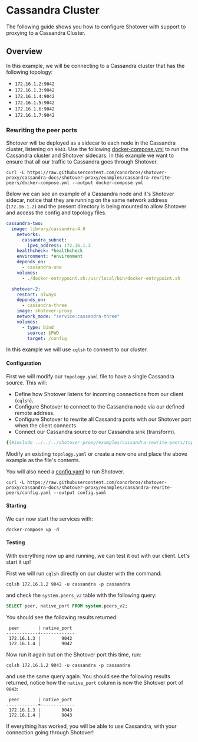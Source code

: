 # Cassandra Cluster
  
The following guide shows you how to configure Shotover with support to proxying to a Cassandra Cluster.

## Overview

In this example, we will be connecting to a Cassandra cluster that has the following topology:

* `172.16.1.2:9042`
* `172.16.1.3:9042`
* `172.16.1.4:9042`
* `172.16.1.5:9042`
* `172.16.1.6:9042`
* `172.16.1.7:9042`

### Rewriting the peer ports

Shotover will be deployed as a sidecar to each node in the Cassandra cluster, listening on `9043`. Use the following [docker-compose.yml](https://raw.githubusercontent.com/conorbros/shotover-proxy/cassandra-docs/shotover-proxy/examples/cassandra-rewrite-peers/docker-compose.yml) to run the Cassandra cluster and Shotover sidecars. In this example we want to ensure that all our traffic to Cassandra goes through Shotover.

```console
curl -L https://raw.githubusercontent.com/conorbros/shotover-proxy/cassandra-docs/shotover-proxy/examples/cassandra-rewrite-peers/docker-compose.yml --output docker-compose.yml
```

Below we can see an example of a Cassandra node and it's Shotover sidecar, notice that they are running on the same network address (`172.16.1.2`) and the present directory is being mounted to allow Shotover and access the config and topology files.

```YAML
cassandra-two:
  image: library/cassandra:4.0
    networks:
      cassandra_subnet:
        ipv4_address: 172.16.1.3
    healthcheck: *healthcheck
    environment: *environment
    depends_on:
      - cassandra-one
    volumes:
      - ./docker-entrypoint.sh:/usr/local/bin/docker-entrypoint.sh

  shotover-2:
    restart: always
    depends_on:
      - cassandra-three
    image: shotover-proxy
    network_mode: "service:cassandra-three"
    volumes:
      - type: bind
        source: $PWD
        target: /config
```

In this example we will use `cqlsh` to connect to our cluster.

#### Configuration

First we will modify our `topology.yaml` file to have a single Cassandra source. This will: 

* Define how Shotover listens for incoming connections from our client (`cqlsh`).
* Configure Shotover to connect to the Cassandra node via our defined remote address.
* Configure Shotover to rewrite all Cassandra ports with our Shotover port when the client connects
* Connect our Cassandra source to our Cassandra sink (transform).

```yaml
{{#include ../../../shotover-proxy/examples/cassandra-rewrite-peers/topology.yaml}}
```

Modify an existing `topology.yaml` or create a new one and place the above example as the file's contents. 

You will also need a [config.yaml](https://raw.githubusercontent.com/shotover/shotover-proxy/main/shotover-proxy/config/config.yaml) to run Shotover.

```console
curl -L https://raw.githubusercontent.com/conorbros/shotover-proxy/cassandra-docs/shotover-proxy/examples/cassandra-rewrite-peers/config.yaml --output config.yaml
```

#### Starting

We can now start the services with: 

```console
docker-compose up -d
```

#### Testing

With everything now up and running, we can test it out with our client. Let's start it up!

First we will run `cqlsh` directly on our cluster with the command:

```console
cqlsh 172.16.1.2 9042 -u cassandra -p cassandra
``` 

and check the `system.peers_v2` table with the following query: 

```sql
SELECT peer, native_port FROM system.peers_v2;
```

You should see the following results returned: 

```
 peer       | native_port
------------+-------------
 172.16.1.3 |        9042
 172.16.1.4 |        9042
```

Now run it again but on the Shotover port this time, run:

```console
cqlsh 172.16.1.2 9043 -u cassandra -p cassandra
```

and use the same query again. You should see the following results returned, notice how the `native_port` column is now the Shotover port of `9043`:

```
 peer       | native_port
------------+-------------
 172.16.1.3 |        9043
 172.16.1.4 |        9043
```


If everything has worked, you will be able to use Cassandra, with your connection going through Shotover!
